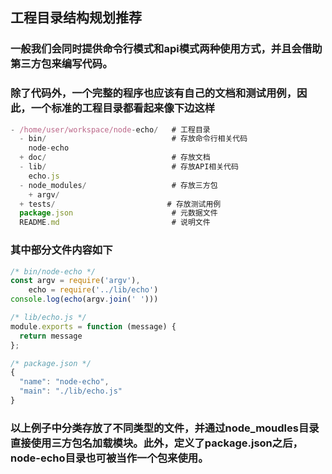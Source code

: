 ## 工程目录结构规划推荐
### 一般我们会同时提供命令行模式和api模式两种使用方式，并且会借助第三方包来编写代码。
### 除了代码外，一个完整的程序也应该有自己的文档和测试用例，因此，一个标准的工程目录都看起来像下边这样
```js
- /home/user/workspace/node-echo/   # 工程目录
  - bin/                            # 存放命令行相关代码
    node-echo
  + doc/                            # 存放文档
  - lib/                            # 存放API相关代码
    echo.js
  - node_modules/                   # 存放三方包
    + argv/
  + tests/                         # 存放测试用例
  package.json                      # 元数据文件
  README.md                         # 说明文件
```
### 其中部分文件内容如下
```js
/* bin/node-echo */
const argv = require('argv'),
    echo = require('../lib/echo')
console.log(echo(argv.join(' ')))

/* lib/echo.js */
module.exports = function (message) {
  return message
};

/* package.json */
{
  "name": "node-echo",
  "main": "./lib/echo.js"
}
```
### 以上例子中分类存放了不同类型的文件，并通过node_moudles目录直接使用三方包名加载模块。此外，定义了package.json之后，node-echo目录也可被当作一个包来使用。